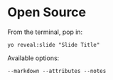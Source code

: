 
# Open Source

From the terminal, pop in:

  ```yo reveal:slide "Slide Title"```

Available options:

 ```--markdown --attributes --notes```
